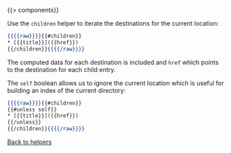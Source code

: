 {{> components}}

Use the `children` helper to iterate the destinations for the current location:

```handlebars
{{{{raw}}}}{{#children}}
* [{{title}}]({{href}})
{{/children}}{{{{/raw}}}}
```

The computed data for each destination is included and `href` which points to the destination for each child entry.

The `self` boolean allows us to ignore the current location which is useful for building an index of the current directory:

```handlebars
{{{{raw}}}}{{#children}}
{{#unless self}}
* [{{title}}]({{href}})
{{/unless}}
{{/children}}{{{{/raw}}}}
```

[Back to helpers](..)

